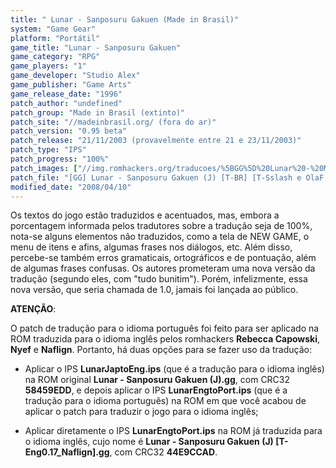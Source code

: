 ```yaml
---
title: " Lunar - Sanposuru Gakuen (Made in Brasil)"
system: "Game Gear"
platform: "Portátil"
game_title: "Lunar - Sanposuru Gakuen"
game_category: "RPG"
game_players: "1"
game_developer: "Studio Alex"
game_publisher: "Game Arts"
game_release_date: "1996"
patch_author: "undefined"
patch_group: "Made in Brasil (extinto)"
patch_site: "//madeinbrasil.org/ (fora do ar)"
patch_version: "0.95 beta"
patch_release: "21/11/2003 (provavelmente entre 21 e 23/11/2003)"
patch_type: "IPS"
patch_progress: "100%"
patch_images: ["//img.romhackers.org/traducoes/%5BGG%5D%20Lunar%20-%20MIB%20-%201.png","//img.romhackers.org/traducoes/%5BGG%5D%20Lunar%20-%20MIB%20-%202.png","//img.romhackers.org/traducoes/%5BGG%5D%20Lunar%20-%20MIB%20-%203.png"]
patch_file: "[GG] Lunar - Sanposuru Gakuen (J) [T-BR] [T-Sslash e OlaF G-Made in Brasil] [V-0.95 beta P-100% A-2003].zip"
modified_date: "2008/04/10"
---
```

Os textos do jogo estão traduzidos e acentuados, mas, embora a porcentagem informada pelos tradutores sobre a tradução seja de 100%, nota-se alguns elementos não traduzidos, como a tela de NEW GAME, o menu de itens e afins, algumas frases nos diálogos, etc. Além disso, percebe-se também erros gramaticais, ortográficos e de pontuação, além de algumas frases confusas. Os autores prometeram uma nova versão da tradução (segundo eles, com "tudo bunitim"). Porém, infelizmente, essa nova versão, que seria chamada de 1.0, jamais foi lançada ao público.

<b>ATENÇÃO</b>:

O patch de tradução para o idioma português foi feito para ser aplicado na ROM traduzida para o idioma inglês pelos romhackers <b>Rebecca Capowski</b>, <b>Nyef</b> e <b>Naflign</b>. Portanto, há duas opções para se fazer uso da tradução:

- Aplicar o IPS <b>LunarJaptoEng.ips</b> (que é a tradução para o idioma inglês) na ROM original <b>Lunar - Sanposuru Gakuen (J).gg</b>, com CRC32 <b>58459EDD</b>, e depois aplicar o IPS <b>LunarEngtoPort.ips</b> (que é a tradução para o idioma português) na ROM em que você acabou de aplicar o patch para traduzir o jogo para o idioma inglês;

- Aplicar diretamente o IPS <b>LunarEngtoPort.ips</b> na ROM já traduzida para o idioma inglês, cujo nome é <b>Lunar - Sanposuru Gakuen (J) [T-Eng0.17_Naflign].gg</b>, com CRC32 <b>44E9CCAD</b>.
